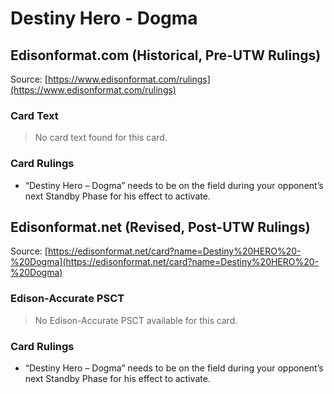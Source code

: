 # Destiny Hero - Dogma

## Edisonformat.com (Historical, Pre-UTW Rulings)

Source: [https://www.edisonformat.com/rulings](https://www.edisonformat.com/rulings)

### Card Text

> No card text found for this card.

### Card Rulings

*   “Destiny Hero – Dogma” needs to be on the field during your opponent’s next Standby Phase for his effect to activate.

## Edisonformat.net (Revised, Post-UTW Rulings)

Source: [https://edisonformat.net/card?name=Destiny%20HERO%20-%20Dogma](https://edisonformat.net/card?name=Destiny%20HERO%20-%20Dogma)

### Edison-Accurate PSCT

> No Edison-Accurate PSCT available for this card.

### Card Rulings

*   “Destiny Hero – Dogma” needs to be on the field during your opponent’s next Standby Phase for his effect to activate.
            